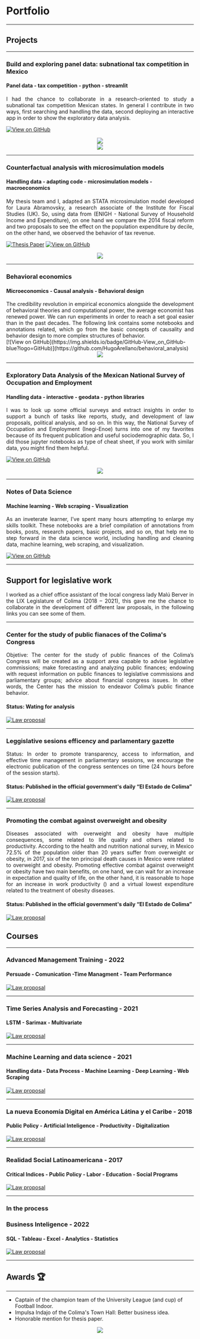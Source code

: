 # Portfolio
---
## Projects

---

### Build and exploring panel data: subnational tax competition in Mexico
#### Panel data - tax competition - python - streamlit

<div align = "justify">I had the chance to collaborate in a research-oriented to study a subnational tax competition Mexican states. In general I contribute in two ways, first searching and handling the data, second deploying an interactive app in order to show the exploratory data analysis.</div>

[![View on GitHub](https://img.shields.io/badge/GitHub-View_on_GitHub-blue?logo=GitHub)](https://github.com/HugoArellano/mexican_payroll_tax)
<center><img src="images/prev_app.png"/></center>
<center><img src="images/streamlit_app.gif"/></center>


---
### Counterfactual analysis with microsimulation models
#### Handling data - adapting code - microsimulation models - macroeconomics

<div align = "justify">My thesis team and I, adapted an STATA microsimulation model developed for Laura Abramovsky, a research associate of the Institute for Fiscal Studies (UK). So, using data from (ENIGH - National Survey of Household Income and Expenditure), on one hand we compare the 2014 fiscal reform and two proposals to see the effect on the population expenditure by decile, on the other hand, we observed the behavior of tax revenue.</div>
 
[![Thesis Paper](https://img.shields.io/badge/PDF-Thesis_Paper-red?logo=adobe-acrobat-reader&logoColor=white)](pdf/microsimulacion_contrafactual_2014.pdf)
[![View on GitHub](https://img.shields.io/badge/GitHub-View_on_GitHub-blue?logo=GitHub)](https://github.com/HugoArellano/thesis_microsimulation_latax)
<center><img src="images/microsimulation_thesis.png"/></center>


---

### Behavioral economics 
#### Microeconomics - Causal analysis - Behavioral design 
<div align = "justify">The credibility revolution in empirical economics alongside the development of behavioral theories and computational power, the average economist has renewed power. We can run experiments in order to reach a set goal easier than in the past decades. The following link contains some notebooks and annotations related, which go from the basic concepts of causality and behavior design to more complex structures of behavior.</div>    
[![View on GitHub](https://img.shields.io/badge/GitHub-View_on_GitHub-blue?logo=GitHub)](https://github.com/HugoArellano/behavioral_analysis)

<center><img src="images/behavioral.gif"/></center>

---

### Exploratory Data Analysis of the Mexican National Survey of Occupation and Employment
#### Handling data - interactive - geodata - python libraries

<div align = "justify">I was to look up some official surveys and extract insights in order to support a bunch of tasks like reports, study, and development of law proposals, political analysis, and so on. In this way, the National Survey of Occupation and Employment (Inegi-Enoe) turns into one of my favorites because of its frequent publication and useful sociodemographic data. So, I did those jupyter notebooks as type of cheat sheet, if you work with similar data, you might find them helpful.</div>

[![View on GitHub](https://img.shields.io/badge/GitHub-View_on_GitHub-blue?logo=GitHub)](https://github.com/HugoArellano/testing_enoe)
<center><img src="images/enoe_view.gif"/></center>

---

### Notes of Data Science 
#### Machine learning - Web scraping - Visualization

<div align = "justify"> As an inveterate learner, I’ve spent many hours attempting to enlarge my skills toolkit. These notebooks are a brief compilation of annotations from books, posts, research papers, basic projects, and so on, that help me to step forward in the data science world, including handling and cleaning data, machine learning, web scraping, and visualization.</div>

[![View on GitHub](https://img.shields.io/badge/GitHub-View_on_GitHub-blue?logo=GitHub)](https://github.com/HugoArellano/data_science)

---

## Support for legislative work

<div align = "justify">I worked as a chief office assistant of the local congress lady Malú Berver in the LIX Legislature of Colima (2018 – 2021), this gave me the chance to collaborate in the development of different law proposals, in the following links you can see some of them.</div>

---

### Center for the study of public fianaces of the Colima's Congress
<div align = "justify"> Objetive: The center for the study of public finances of the Colima’s Congress will be created as a support area capable to advise legislative commissions; make forecasting and analyzing public finances; endowing with request information on public finances to legislative commissions and parliamentary groups; advice about financial congress issues. In other words, the Center has the mission to endeavor Colima’s public finance behavior.</div>

#### Status: Wating for analysis

[![Law proposal](https://img.shields.io/badge/PDF-Law_Proposal-red?logo=adobe-acrobat-reader&logoColor=white)](https://www.congresocol.gob.mx/web/Sistema/uploads/Iniciativas/INIC%20REF%20DIP%20MALU.pdf)

---

### Leggislative sesions efficency and parlamentary gazette

<div align = "justify">Status: In order to promote transparency, access to information, and effective time management in parliamentary sessions, we encourage the electronic publication of the congress sentences on time (24 hours before of the session starts).</div>

#### Status: Published in the official government's daily “El Estado de Colima”

[![Law proposal](https://img.shields.io/badge/PDF-Law_Proposal-red?logo=adobe-acrobat-reader&logoColor=white)](https://www.congresocol.gob.mx/web/Sistema/uploads/Iniciativas/refLeyOrg%C3%A1nicaPoderLegislativoDipMalu001.pdf)

---

### Promoting the combat against overweight and obesity

<div align = "justify">Diseases associated with overweight and obesity have multiple consequences, some related to life quality and others related to productivity. According to the health and nutrition national survey, in Mexico 72.5% of the population older than 20 years suffer from overweight or obesity, in 2017, six of the ten principal death causes in Mexico were related to overweight and obesity. Promoting effective combat against overweight or obesity have two main benefits, on one hand, we can wait for an increase in expectation and quality of life, on the other hand, it is reasonable to hope for an increase in work productivity () and a virtual lowest expenditure related to the treatment of obesity diseases.</div>

#### Status: Published in the official government's daily “El Estado de Colima”

[![Law proposal](https://img.shields.io/badge/PDF-Law_Proposal-red?logo=adobe-acrobat-reader&logoColor=white)](https://www.congresocol.gob.mx/web/Sistema/uploads/Iniciativas/INIC%20DIP%20MALU,%20REF%20LEY%20DE%20SALUD001.pdf)


## Courses
---

### Advanced Management Training - 2022
#### Persuade - Comunication -Time Managment - Team Performance 
[![Law proposal](https://img.shields.io/badge/PDF-Course_Certification-blue?logo=adobe-acrobat-reader&logoColor=white)](https://drive.google.com/file/d/1Q7GiWX-XuVlaQZ7LcnA5gWVj5BWJdHE9/view)

---

### Time Series Analysis and Forecasting - 2021
#### LSTM - Sarimax - Multivariate
[![Law proposal](https://img.shields.io/badge/PDF-Course_Certification-blue?logo=adobe-acrobat-reader&logoColor=white)](https://www.udemy.com/certificate/UC-9530953e-ecc7-4fe9-84ba-eb357ea128ae/)

---

### Machine Learning and data science - 2021
#### Handling data - Data Process - Machine Learning - Deep Learning - Web Scraping
[![Law proposal](https://img.shields.io/badge/PDF-Course_Certification-blue?logo=adobe-acrobat-reader&logoColor=white)](https://www.udemy.com/certificate/UC-b21ee7d0-8992-497b-a6ad-6d4812ea0a09/)

---

### La nueva Economía Digital en América Látina y el Caribe - 2018
#### Public Policy - Artificial Inteligence - Productivity - Digitalization
[![Law proposal](https://img.shields.io/badge/PDF-Course_Certification-blue?logo=adobe-acrobat-reader&logoColor=white)](https://courses.edx.org/certificates/f28ab7f5c2144ffe8c536a5f8c7415a9)

---

### Realidad Social Latinoamericana - 2017
#### Critical Indices - Public Policy - Labor - Education - Social Programs
[![Law proposal](https://img.shields.io/badge/PDF-Course_Certification-blue?logo=adobe-acrobat-reader&logoColor=white)](https://studio.edx.org/asset-v1:IDBx+IDB15x+2T2017+type@asset+block@Constancia_n%C3%BAmero_de_horas_curso_IDB15x.pdf)

--- 

### In the process 

### Business Inteligence - 2022
#### SQL - Tableau - Excel - Analytics - Statistics
[![Law proposal](https://img.shields.io/badge/PDF-Course_Certification-blue?logo=adobe-acrobat-reader&logoColor=white)]()

--- 

## Awards 🏆
---
* Captain of the champion team of the University League (and cup) of Football Indoor.
* Impulsa Indajo of the Colima's Town Hall: Better business idea.
* Honorable mention for thesis paper. 

<center><img src="images/awards.jpeg"/></center>





